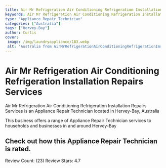 ```yaml
---
title: Air Mr Refrigeration Air Conditioning Refrigeration Installation Repairs Services
keywords: Air Mr Refrigeration Air Conditioning Refrigeration Installation Repairs Services Appliance Repair Technician Hervey-Bay Australia 
type: "Appliance Repair Technician"
categories: ["Australia"]
tags: ["Hervey-Bay"]
author: Curtis
cover:
 image: /img/laundryappliance/183.webp
 alt: 'Australia from AirMrRefrigerationAirConditioningRefrigerationInstallationRepairsServices'
---
```


# Air Mr Refrigeration Air Conditioning Refrigeration Installation Repairs Services
Air Mr Refrigeration Air Conditioning Refrigeration Installation Repairs Services is an Appliance Repair Technician located in Hervey-Bay, Australia

This business offers a range of Appliance Repair Technician services to households and businesses in and around Hervey-Bay

## Check out how this Appliance Repair Technician is rated.
Review Count: (23)
Review Stars: 4.7

